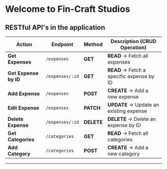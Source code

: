 # Welcome to Fin-Craft Studios

## RESTful API's in the application
| **Action**            | **Endpoint**        | **Method** | **Description (CRUD Operation)**                                   |
|-----------------------|---------------------|------------|---------------------------------------------------------------------|
| **Get Expenses**       | `/expenses`         | **GET**    | **READ** → Fetch all expenses                                      |
| **Get Expense by ID**  | `/expenses/:id`     | **GET**    | **READ** → Fetch a specific expense by ID                          |
| **Add Expense**        | `/expenses`         | **POST**   | **CREATE** → Add a new expense                                     |
| **Edit Expense**       | `/expenses`         | **PATCH**  | **UPDATE** → Update an existing expense                            |
| **Delete Expense**     | `/expenses/:id`     | **DELETE** | **DELETE** → Delete an expense by ID                               |
| **Get Categories**     | `/categories`       | **GET**    | **READ** → Fetch all categories                                    |
| **Add Category**       | `/categories`       | **POST**   | **CREATE** → Add a new category                                    |

---
